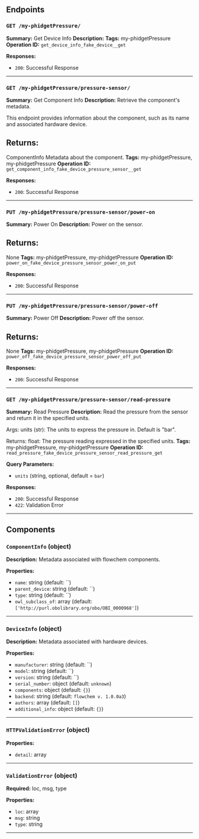 ## Endpoints

### `GET /my-phidgetPressure/`

**Summary:** Get Device Info
**Description:** 
**Tags:** my-phidgetPressure
**Operation ID:** `get_device_info_fake_device__get`

**Responses:**
- `200`: Successful Response

---

### `GET /my-phidgetPressure/pressure-sensor/`

**Summary:** Get Component Info
**Description:** Retrieve the component's metadata.

This endpoint provides information about the component, such as its name and associated hardware device.

Returns:
--------
ComponentInfo
    Metadata about the component.
**Tags:** my-phidgetPressure, my-phidgetPressure
**Operation ID:** `get_component_info_fake_device_pressure_sensor__get`

**Responses:**
- `200`: Successful Response

---

### `PUT /my-phidgetPressure/pressure-sensor/power-on`

**Summary:** Power On
**Description:** Power on the sensor.

Returns:
--------
None
**Tags:** my-phidgetPressure, my-phidgetPressure
**Operation ID:** `power_on_fake_device_pressure_sensor_power_on_put`

**Responses:**
- `200`: Successful Response

---

### `PUT /my-phidgetPressure/pressure-sensor/power-off`

**Summary:** Power Off
**Description:** Power off the sensor.

Returns:
--------
None
**Tags:** my-phidgetPressure, my-phidgetPressure
**Operation ID:** `power_off_fake_device_pressure_sensor_power_off_put`

**Responses:**
- `200`: Successful Response

---

### `GET /my-phidgetPressure/pressure-sensor/read-pressure`

**Summary:** Read Pressure
**Description:** Read the pressure from the sensor and return it in the specified units.

Args:
    units (str): The units to express the pressure in. Default is "bar".

Returns:
    float: The pressure reading expressed in the specified units.
**Tags:** my-phidgetPressure, my-phidgetPressure
**Operation ID:** `read_pressure_fake_device_pressure_sensor_read_pressure_get`

**Query Parameters:**
- `units` (string, optional, default = `bar`)

**Responses:**
- `200`: Successful Response
- `422`: Validation Error

---

## Components

### `ComponentInfo` (object)

**Description:** Metadata associated with flowchem components.

**Properties:**
- `name`: string (default: ``)
- `parent_device`: string (default: ``)
- `type`: string (default: ``)
- `owl_subclass_of`: array (default: `['http://purl.obolibrary.org/obo/OBI_0000968']`)

---

### `DeviceInfo` (object)

**Description:** Metadata associated with hardware devices.

**Properties:**
- `manufacturer`: string (default: ``)
- `model`: string (default: ``)
- `version`: string (default: ``)
- `serial_number`: object (default: `unknown`)
- `components`: object (default: `{}`)
- `backend`: string (default: `flowchem v. 1.0.0a3`)
- `authors`: array (default: `[]`)
- `additional_info`: object (default: `{}`)

---

### `HTTPValidationError` (object)


**Properties:**
- `detail`: array

---

### `ValidationError` (object)

**Required:** loc, msg, type

**Properties:**
- `loc`: array
- `msg`: string
- `type`: string

---
